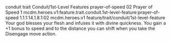 <ability>
  <metadata>
    <class>conduit</class>
    <feature_type>trait</feature_type>
    <file_dpath>Conduit/1st-Level Features</file_dpath>
    <item_id>prayer-of-speed</item_id>
    <item_index>02</item_index>
    <item_name>Prayer of Speed</item_name>
    <level>1</level>
    <scc>mcdm.heroes.v1:feature.trait.conduit.1st-level-feature:prayer-of-speed</scc>
    <scdc>1.1.1:14.1.8.1:02</scdc>
    <source>mcdm.heroes.v1</source>
    <type>feature/trait/conduit/1st-level-feature</type>
  </metadata>
  <effects>
    <effect type="mundane">Your god blesses your flesh and infuses it with divine quickness. You gain a +1 bonus to speed and to the distance you can shift when you take the Disengage move action.</effect>
  </effects>
</ability>
